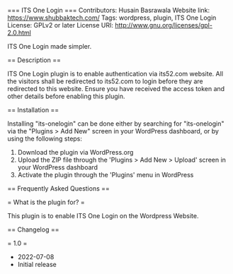 === ITS One Login ===
Contributors: Husain Basrawala
Website link: https://www.shubbaktech.com/
Tags: wordpress, plugin, ITS One Login
License: GPLv2 or later
License URI: http://www.gnu.org/licenses/gpl-2.0.html

ITS One Login made simpler.

== Description ==

ITS One Login plugin is to enable authentication via its52.com website. All the visitors shall be redirected to its52.com to login before they are redirected to this website.
Ensure you have received the access token and other details before enabling this plugin.

== Installation ==

Installing "its-onelogin" can be done either by searching for "its-onelogin" via the "Plugins > Add New" screen in your WordPress dashboard, or by using the following steps:

1. Download the plugin via WordPress.org
1. Upload the ZIP file through the 'Plugins > Add New > Upload' screen in your WordPress dashboard
1. Activate the plugin through the 'Plugins' menu in WordPress


== Frequently Asked Questions ==

= What is the plugin for? =

This plugin is to enable ITS One Login on the Wordpress Website.

== Changelog ==

= 1.0 =
* 2022-07-08
* Initial release
